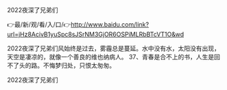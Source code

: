 2022夜深了兄弟们

👉最/新/观/看/入/口/👉http://www.baidu.com/link?url=jHz8AcivB1yuSpc8sJSrNM3GjOR6OSPiMLRbBTcVT1O&wd

2022夜深了兄弟们风始终是过去，雾霾总是蔓延。水中没有水，太阳没有出现，天空是凄凉的，就像一个善良的维也纳病人。
	37、青春是合不上的书，人生是回不了头的路。不悔梦归处，只恨太匆匆。


2022夜深了兄弟们

